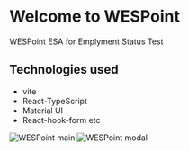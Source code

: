 # Welcome to WESPoint
WESPoint ESA for Emplyment Status Test

## Technologies used
- vite
- React-TypeScript
- Material UI
- React-hook-form etc

![WESPoint main](https://github.com/user-attachments/assets/d08fdb09-3d53-414a-a3b7-01a78af1649b)
![WESPoint modal](https://github.com/user-attachments/assets/569f0d9e-a7ba-43da-bb71-f7dc975c19ee)
